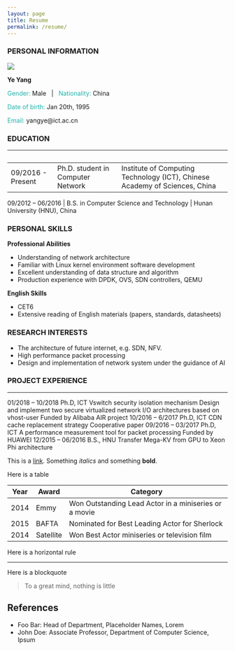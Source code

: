```yaml
---
layout: page
title: Resume
permalink: /resume/
---
```


### **PERSONAL INFORMATION**
<img class="profile-picture" src="sherlock.jpg">

**Ye Yang**

<p><font color="#20B2AA">Gender:&nbsp;</font>Male&nbsp;&nbsp;&nbsp;|&nbsp;&nbsp;&nbsp;<font color="#20B2AA">Nationality:&nbsp;</font>China</p>

<p><font color="#20B2AA">Date of birth:&nbsp;</font>Jan 20th,&nbsp;1995</p>

<p><font color="#20B2AA">Email: </font>yangye@ict.ac.cn</p>

### **EDUCATION**

&nbsp;|&nbsp;|&nbsp;
-|-|-
09/2016 - Present | Ph.D. student in Computer Network | Institute of Computing Technology (ICT), Chinese Academy of Sciences, China

09/2012 – 06/2016 | B.S. in Computer Science and Technology | Hunan University (HNU), China


### **PERSONAL SKILLS**

**Professional Abilities**  

* Understanding of network architecture  
* Familiar with Linux kernel environment software development  
* Excellent understanding of data structure and algorithm  
* Production experience with DPDK, OVS, SDN controllers, QEMU  

**English Skills**  
* CET6
* Extensive reading of English materials (papers, standards, datasheets)

### **RESEARCH INTERESTS**
* The architecture of future internet, e.g. SDN, NFV.
* High performance packet processing
* Design and implementation of network system under the guidance of AI

### **PROJECT EXPERIENCE**
---
01/2018 – 10/2018 Ph.D, ICT Vswitch security isolation mechanism
	Design and implement two secure virtualized network I/O architectures based on vhost-user
	Funded by Alibaba AIR project
10/2016 – 6/2017 Ph.D, ICT CDN cache replacement strategy
	Cooperative paper
09/2016 – 03/2017 Ph.D, ICT A performance measurement tool for packet processing
	Funded by HUAWEI
12/2015 – 06/2016 B.S., HNU Transfer Mega-KV from GPU to Xeon Phi architecture



This is a [link](http://google.com). Something *italics* and something **bold**.

Here is a table


Year | Award | Category
-----|-------|--------
2014 | Emmy  | Won Outstanding Lead Actor in a miniseries or a movie
2015 | BAFTA | Nominated for Best Leading Actor for Sherlock
2014 | Satellite | Won Best Actor miniseries or television film


Here is a horizontal rule

---

Here is a blockquote

> To a great mind, nothing is little

## References

* Foo Bar: Head of Department, Placeholder Names, Lorem
* John Doe: Associate Professor, Department of Computer Science, Ipsum
